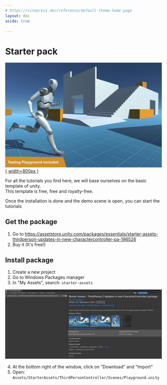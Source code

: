 ```yaml
---
# https://vitepress.dev/reference/default-theme-home-page
layout: doc
aside: true
 
---
```


# Starter pack


 [![](img/tuto2.jpg){ width=800px }](img/tuto2.jpg)

For all the tutorials you find here, we will base ourselves on the basic template of unity.  
This template is free, free and royalty-free.  
 
Once the installation is done and the demo scene is open, you can start the tutorials  

## Get the package

1. Go to https://assetstore.unity.com/packages/essentials/starter-assets-thirdperson-updates-in-new-charactercontroller-pa-196526
2. Buy it (It's free!)

## Install package

1. Create a new project
2. Go to <Badge type="info" text="->" /> Windows <Badge type="info" text="->" /> Packages manager
3. In "My Assets", search: ```starter-assets```

![An image](img/tuto16.png)

4. At the bottom right of the window, click on "Download" and "Import"
5. Open: ```Assets/StarterAssets/ThirdPersonController/Scenes/Playground.unity```

